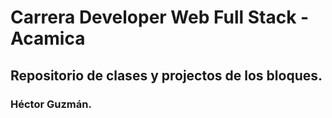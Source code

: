 # Carrera Developer Web Full Stack - Acamica
## Repositorio de clases y projectos de los bloques.
### Héctor Guzmán. 
